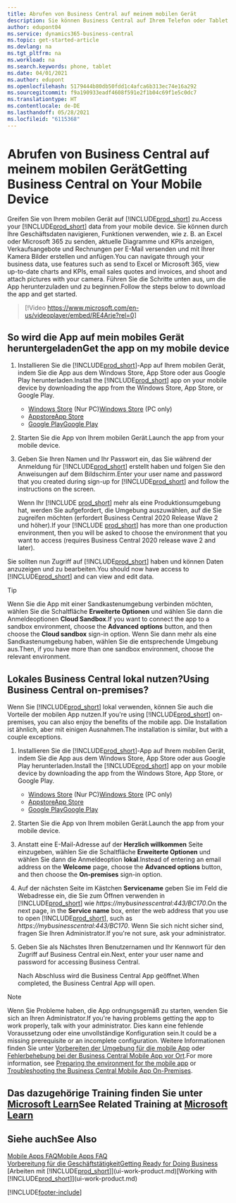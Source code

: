 ```yaml
---
title: Abrufen von Business Central auf meinem mobilen Gerät
description: Sie können Business Central auf Ihrem Telefon oder Tablet einsehen und bearbeiten.
author: edupont04
ms.service: dynamics365-business-central
ms.topic: get-started-article
ms.devlang: na
ms.tgt_pltfrm: na
ms.workload: na
ms.search.keywords: phone, tablet
ms.date: 04/01/2021
ms.author: edupont
ms.openlocfilehash: 5179444b80db50fdd1c4afca6b313ec74e16a292
ms.sourcegitcommit: f9a190933eadf4608f591e2f1b04c69f1e5c0dc7
ms.translationtype: HT
ms.contentlocale: de-DE
ms.lasthandoff: 05/28/2021
ms.locfileid: "6115368"
---
```

# <a name="getting-business-central-on-your-mobile-device"></a><span data-ttu-id="440da-103">Abrufen von Business Central auf meinem mobilen Gerät</span><span class="sxs-lookup"><span data-stu-id="440da-103">Getting Business Central on Your Mobile Device</span></span>

<span data-ttu-id="440da-104">Greifen Sie von Ihrem mobilen Gerät auf [!INCLUDE[prod_short](includes/prod_short.md)] zu.</span><span class="sxs-lookup"><span data-stu-id="440da-104">Access your [!INCLUDE[prod_short](includes/prod_short.md)] data from your mobile device.</span></span> <span data-ttu-id="440da-105">Sie können durch Ihre Geschäftsdaten navigieren, Funktionen verwenden, wie z. B. an Excel oder Microsoft 365 zu senden, aktuelle Diagramme und KPIs anzeigen, Verkaufsangebote und Rechnungen per E-Mail versenden und mit Ihrer Kamera Bilder erstellen und anfügen.</span><span class="sxs-lookup"><span data-stu-id="440da-105">You can navigate through your business data, use features such as send to Excel or Microsoft 365, view up-to-date charts and KPIs, email sales quotes and invoices, and shoot and attach pictures with your camera.</span></span> <span data-ttu-id="440da-106">Führen Sie die Schritte unten aus, um die App herunterzuladen und zu beginnen.</span><span class="sxs-lookup"><span data-stu-id="440da-106">Follow the steps below to download the app and get started.</span></span>

> [!Video https://www.microsoft.com/en-us/videoplayer/embed/RE4Arje?rel=0]

## <a name="get-the-app-on-my-mobile-device"></a><span data-ttu-id="440da-107">So wird die App auf mein mobiles Gerät heruntergeladen</span><span class="sxs-lookup"><span data-stu-id="440da-107">Get the app on my mobile device</span></span>

1. <span data-ttu-id="440da-108">Installieren Sie die [!INCLUDE[prod_short](includes/prod_short.md)]-App auf Ihrem mobilen Gerät, indem Sie die App aus dem Windows Store, App Store oder aus Google Play herunterladen.</span><span class="sxs-lookup"><span data-stu-id="440da-108">Install the [!INCLUDE[prod_short](includes/prod_short.md)] app on your mobile device by downloading the app from the Windows Store, App Store, or Google Play.</span></span>  

   - <span data-ttu-id="440da-109">[Windows Store](https://go.microsoft.com/fwlink/?LinkId=734848) (Nur PC)</span><span class="sxs-lookup"><span data-stu-id="440da-109">[Windows Store](https://go.microsoft.com/fwlink/?LinkId=734848) (PC only)</span></span>
   - [<span data-ttu-id="440da-110">Appstore</span><span class="sxs-lookup"><span data-stu-id="440da-110">App Store</span></span>](https://go.microsoft.com/fwlink/?LinkId=734847)
   - [<span data-ttu-id="440da-111">Google Play</span><span class="sxs-lookup"><span data-stu-id="440da-111">Google Play</span></span>](https://go.microsoft.com/fwlink/?LinkId=734849)
2. <span data-ttu-id="440da-112">Starten Sie die App von Ihrem mobilen Gerät.</span><span class="sxs-lookup"><span data-stu-id="440da-112">Launch the app from your mobile device.</span></span>
3. <span data-ttu-id="440da-113">Geben Sie Ihren Namen und Ihr Passwort ein, das Sie während der Anmeldung für [!INCLUDE[prod_short](includes/prod_short.md)] erstellt haben und folgen Sie den Anweisungen auf dem Bildschirm.</span><span class="sxs-lookup"><span data-stu-id="440da-113">Enter your user name and password that you created during sign-up for [!INCLUDE[prod_short](includes/prod_short.md)] and follow the instructions on the screen.</span></span>

    <span data-ttu-id="440da-114">Wenn Ihr [!INCLUDE [prod_short](includes/prod_short.md)] mehr als eine Produktionsumgebung hat, werden Sie aufgefordert, die Umgebung auszuwählen, auf die Sie zugreifen möchten (erfordert Business Central 2020 Release Wave 2 und höher).</span><span class="sxs-lookup"><span data-stu-id="440da-114">If your [!INCLUDE [prod_short](includes/prod_short.md)] has more than one production environment, then you will be asked to choose the environment that you want to access (requires Business Central 2020 release wave 2 and later).</span></span>

<span data-ttu-id="440da-115">Sie sollten nun Zugriff auf [!INCLUDE[prod_short](includes/prod_short.md)] haben und können Daten anzuzeigen und zu bearbeiten.</span><span class="sxs-lookup"><span data-stu-id="440da-115">You should now have access to [!INCLUDE[prod_short](includes/prod_short.md)] and can view and edit data.</span></span>  

> [!TIP]
> <span data-ttu-id="440da-116">Wenn Sie die App mit einer Sandkastenumgebung verbinden möchten, wählen Sie die Schaltfläche **Erweiterte Optionen** und wählen Sie dann die Anmeldeoptionen **Cloud Sandbox**.</span><span class="sxs-lookup"><span data-stu-id="440da-116">If you want to connect the app to a sandbox environment, choose the **Advanced options** button, and then choose the **Cloud sandbox** sign-in option.</span></span> <span data-ttu-id="440da-117">Wenn Sie dann mehr als eine Sandkastenumgebung haben, wählen Sie die entsprechende Umgebung aus.</span><span class="sxs-lookup"><span data-stu-id="440da-117">Then, if you have more than one sandbox environment, choose the relevant environment.</span></span>

## <a name="using-business-central-on-premises"></a><span data-ttu-id="440da-118">Lokales Business Central lokal nutzen?</span><span class="sxs-lookup"><span data-stu-id="440da-118">Using Business Central on-premises?</span></span>

<span data-ttu-id="440da-119">Wenn Sie [!INCLUDE[prod_short](includes/prod_short.md)] lokal verwenden, können Sie auch die Vorteile der mobilen App nutzen.</span><span class="sxs-lookup"><span data-stu-id="440da-119">If you're using [!INCLUDE[prod_short](includes/prod_short.md)] on-premises, you can also enjoy the benefits of the mobile app.</span></span> <span data-ttu-id="440da-120">Die Installation ist ähnlich, aber mit einigen Ausnahmen.</span><span class="sxs-lookup"><span data-stu-id="440da-120">The installation is similar, but with a couple exceptions.</span></span>

1. <span data-ttu-id="440da-121">Installieren Sie die [!INCLUDE[prod_short](includes/prod_short.md)]-App auf Ihrem mobilen Gerät, indem Sie die App aus dem Windows Store, App Store oder aus Google Play herunterladen.</span><span class="sxs-lookup"><span data-stu-id="440da-121">Install the [!INCLUDE[prod_short](includes/prod_short.md)] app on your mobile device by downloading the app from the Windows Store, App Store, or Google Play.</span></span>  

   - <span data-ttu-id="440da-122">[Windows Store](https://go.microsoft.com/fwlink/?LinkId=734848) (Nur PC)</span><span class="sxs-lookup"><span data-stu-id="440da-122">[Windows Store](https://go.microsoft.com/fwlink/?LinkId=734848) (PC only)</span></span>
   - [<span data-ttu-id="440da-123">Appstore</span><span class="sxs-lookup"><span data-stu-id="440da-123">App Store</span></span>](https://go.microsoft.com/fwlink/?LinkId=734847)
   - [<span data-ttu-id="440da-124">Google Play</span><span class="sxs-lookup"><span data-stu-id="440da-124">Google Play</span></span>](https://go.microsoft.com/fwlink/?LinkId=734849)
2. <span data-ttu-id="440da-125">Starten Sie die App von Ihrem mobilen Gerät.</span><span class="sxs-lookup"><span data-stu-id="440da-125">Launch the app from your mobile device.</span></span>
3. <span data-ttu-id="440da-126">Anstatt eine E-Mail-Adresse auf der **Herzlich willkommen** Seite einzugeben, wählen Sie die Schaltfläche **Erweiterte Optionen** und wählen Sie dann die Anmeldeoption **lokal**.</span><span class="sxs-lookup"><span data-stu-id="440da-126">Instead of entering an email address on the **Welcome** page, choose the **Advanced options** button, and then choose the **On-premises** sign-in option.</span></span>
4. <span data-ttu-id="440da-127">Auf der nächsten Seite im Kästchen **Servicename** geben Sie im Feld die Webadresse ein, die Sie zum Öffnen verwenden in [!INCLUDE[prod_short](includes/prod_short.md)] wie *https://mybusinesscentral:443/BC170*.</span><span class="sxs-lookup"><span data-stu-id="440da-127">On the next page, in the **Service name** box, enter the web address that you use to open [!INCLUDE[prod_short](includes/prod_short.md)], such as *https://mybusinesscentral:443/BC170*.</span></span> <span data-ttu-id="440da-128">Wenn Sie sich nicht sicher sind, fragen Sie Ihren Administrator.</span><span class="sxs-lookup"><span data-stu-id="440da-128">If you're not sure, ask your administrator.</span></span>
5. <span data-ttu-id="440da-129">Geben Sie als Nächstes Ihren Benutzernamen und Ihr Kennwort für den Zugriff auf Business Central ein.</span><span class="sxs-lookup"><span data-stu-id="440da-129">Next, enter your user name and password for accessing Business Central.</span></span>

   <span data-ttu-id="440da-130">Nach Abschluss wird die Business Central App geöffnet.</span><span class="sxs-lookup"><span data-stu-id="440da-130">When completed, the Business Central App will open.</span></span>

> [!NOTE]
> <span data-ttu-id="440da-131">Wenn Sie Probleme haben, die App ordnungsgemäß zu starten, wenden Sie sich an Ihren Administrator.</span><span class="sxs-lookup"><span data-stu-id="440da-131">If you're having problems getting the app to work properly, talk with your administrator.</span></span> <span data-ttu-id="440da-132">Dies kann eine fehlende Voraussetzung oder eine unvollständige Konfiguration sein.</span><span class="sxs-lookup"><span data-stu-id="440da-132">It could be a missing prerequisite or an incomplete configuration.</span></span> <span data-ttu-id="440da-133">Weitere Informationen finden Sie unter [Vorbereiten der Umgebung für die mobile App](/dynamics365/business-central/dev-itpro/deployment/install-business-central-app#prereqs) oder [Fehlerbehebung bei der Business Central Mobile App vor Ort](/dynamics365/business-central/dev-itpro/developer/devenv-troubleshooting-the-mobile-app).</span><span class="sxs-lookup"><span data-stu-id="440da-133">For more information, see  [Preparing the environment for the mobile app](/dynamics365/business-central/dev-itpro/deployment/install-business-central-app#prereqs) or [Troubleshooting the Business Central Mobile App On-Premises](/dynamics365/business-central/dev-itpro/developer/devenv-troubleshooting-the-mobile-app).</span></span>

## <a name="see-related-training-at-microsoft-learn"></a><span data-ttu-id="440da-134">Das dazugehörige Training finden Sie unter [Microsoft Learn](/learn/modules/alternative-interfaces-dynamics-365-business-central/index)</span><span class="sxs-lookup"><span data-stu-id="440da-134">See Related Training at [Microsoft Learn](/learn/modules/alternative-interfaces-dynamics-365-business-central/index)</span></span>

## <a name="see-also"></a><span data-ttu-id="440da-135">Siehe auch</span><span class="sxs-lookup"><span data-stu-id="440da-135">See Also</span></span>

[<span data-ttu-id="440da-136">Mobile Apps FAQ</span><span class="sxs-lookup"><span data-stu-id="440da-136">Mobile Apps FAQ</span></span>](ui-mobile-faq.yml)  
[<span data-ttu-id="440da-137">Vorbereitung für die Geschäftstätigkeit</span><span class="sxs-lookup"><span data-stu-id="440da-137">Getting Ready for Doing Business</span></span>](ui-get-ready-business.md)  
<span data-ttu-id="440da-138">[Arbeiten mit [!INCLUDE[prod_short](includes/prod_short.md)]](ui-work-product.md)</span><span class="sxs-lookup"><span data-stu-id="440da-138">[Working with [!INCLUDE[prod_short](includes/prod_short.md)]](ui-work-product.md)</span></span>  


[!INCLUDE[footer-include](includes/footer-banner.md)]